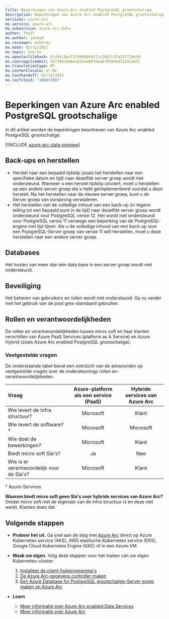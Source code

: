 ```yaml
---
title: Beperkingen van Azure Arc enabled PostgreSQL grootschalige
description: Beperkingen van Azure Arc enabled PostgreSQL grootschalige
services: azure-arc
ms.service: azure-arc
ms.subservice: azure-arc-data
author: TheJY
ms.author: jeanyd
ms.reviewer: mikeray
ms.date: 02/11/2021
ms.topic: how-to
ms.openlocfilehash: b1a56c8acf1789690c01f1c16b7c37a237720e39
ms.sourcegitcommit: d4734bc680ea221ea80fdea67859d6d32241aefc
ms.translationtype: MT
ms.contentlocale: nl-NL
ms.lasthandoff: 02/14/2021
ms.locfileid: "100417807"
---
```

# <a name="limitations-of-azure-arc-enabled-postgresql-hyperscale"></a>Beperkingen van Azure Arc enabled PostgreSQL grootschalige

In dit artikel worden de beperkingen beschreven van Azure Arc enabled PostgreSQL grootschalige. 

[!INCLUDE [azure-arc-data-preview](../../../includes/azure-arc-data-preview.md)]

## <a name="backup-and-restore"></a>Back-ups en herstellen

- Herstel naar een bepaald tijdstip (zoals het herstellen naar een specifieke datum en tijd) naar dezelfde server groep wordt niet ondersteund. Wanneer u een herstel tijdstip uitvoert, moet u herstellen op een andere server groep die u hebt geïmplementeerd voordat u deze herstelt. Na het herstellen naar de nieuwe server groep, kunt u de Server groep van oorsprong verwijderen.
- Het herstellen van de volledige inhoud van een back-up (in tegens telling tot een bepaald punt in de tijd) naar dezelfde server groep wordt ondersteund voor PostgreSQL versie 12. Het wordt niet ondersteund voor PostgreSQL versie 11 vanwege een beperking van de PostgreSQL-engine met tijd lijnen. Als u de volledige inhoud van een back-up voor een PostgreSQL-Server groep van versie 11 wilt herstellen, moet u deze herstellen naar een andere server groep.


## <a name="databases"></a>Databases

Het hosten van meer dan één data base in een server groep wordt niet ondersteund.


## <a name="security"></a>Beveiliging

Het beheren van gebruikers en rollen wordt niet ondersteund. Ga nu verder met het gebruik van de post gres-standaard gebruiker.

## <a name="roles-and-responsibilities"></a>Rollen en verantwoordelijkheden

De rollen en verantwoordelijkheden tussen micro soft en haar klanten verschillen van Azure PaaS Services (platform as A Service) en Azure Hybrid (zoals Azure Arc enabled PostgreSQL grootschalige). 

### <a name="frequently-asked-questions"></a>Veelgestelde vragen

De onderstaande tabel bevat een overzicht van de antwoorden op veelgestelde vragen over de ondersteunings rollen en-verantwoordelijkheden.

| Vraag                      | Azure-platform als een service (PaaS) | Hybride services van Azure Arc |
|:----------------------------------|:------------------------------------:|:---------------------------:|
| Wie levert de infra structuur?  | Microsoft                          | Klant                  |
| Wie levert de software? *       | Microsoft                          | Microsoft                 |
| Wie doet de bewerkingen? | Microsoft                          | Klant                  |
| Biedt micro soft Sla's?      | Ja                                | Nee                        |
| Wie is er verantwoordelijk voor de Sla's? | Microsoft                          | Klant                  |

\* Azure-Services

__Waarom biedt micro soft geen Sla's voor hybride services van Azure Arc?__ Omdat micro soft niet de eigenaar van de infra structuur is en deze niet werkt. Klanten doen dat.

## <a name="next-steps"></a>Volgende stappen

- **Probeer het uit.** Ga snel aan de slag met [Azure Arc](https://azurearcjumpstart.io/azure_arc_jumpstart/azure_arc_data/) direct op Azure Kubernetes service (AKS), AWS elastische Kubernetes service (EKS), Google Cloud Kubernetes Engine (GKE) of in een Azure-VM. 

- **Maak uw eigen.** Volg deze stappen voor het maken van uw eigen Kubernetes-cluster: 
   1. [Installeer de client-hulpprogramma's](install-client-tools.md)
   2. [De Azure Arc-gegevens controller maken](create-data-controller.md)
   3. [Een Azure Database for PostgreSQL grootschalige-Server groep maken op Azure Arc](create-postgresql-hyperscale-server-group.md) 

- **Learn**
   - [Meer informatie over Azure Arc enabled Data Services](https://azure.microsoft.com/services/azure-arc/hybrid-data-services)
   - [Meer informatie over Azure Arc](https://aka.ms/azurearc)
